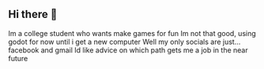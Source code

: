 ## Hi there 👋

<!--
**KenyIzConfused/KenyIzConfused** is a ✨ _special_ ✨ repository because its `README.md` (this file) appears on your GitHub profile.

Here are some ideas to get you started:

- 🔭 I’m currently working on ...
- 🌱 I’m currently learning ...
- 👯 I’m looking to collaborate on ...
- 🤔 I’m looking for help with ...
- 💬 Ask me about ...
- 📫 How to reach me: ...
- 😄 Pronouns: ...
- ⚡ Fun fact: ...
-->
Im a college student who wants make games for fun
Im not that good, using godot for now until i get a new computer
Well my only socials are just... facebook and gmail
Id like advice on which path gets me a job in the near future
